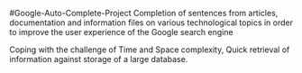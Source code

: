 #Google-Auto-Complete-Project
Completion of sentences from articles, documentation and information files on various technological topics in order to improve the user experience of the Google search engine

Coping with the challenge of Time and Space complexity, Quick retrieval of information against storage of a large database.
